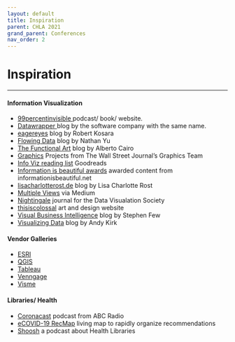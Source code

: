 ```yaml
---
layout: default
title: Inspiration
parent: CHLA 2021
grand_parent: Conferences
nav_order: 2
---
```


# Inspiration

---

<h4>Information Visualization</h4>
<ul>
  <li><a href="https://99percentinvisible.org/">99percentinvisible </a> podcast/ book/ website.</li>
  <li><a href="https://blog.datawrapper.de/">Datawrapper </a> blog by the software company with the same name.</li>
  <li><a href="https://eagereyes.org/">eagereyes</a> blog by Robert Kosara</li>
  <li><a href="http://flowingdata.com/">Flowing Data</a> blog by Nathan Yu</li>
  <li><a href="http://www.thefunctionalart.com/">The Functional Art</a> blog by Alberto Cairo</li>
  <li><a href="https://graphics.wsj.com/">Graphics</a> Projects from The Wall Street Journal’s Graphics Team</li>
  <li><a href="https://www.goodreads.com/shelf/show/data-visualization">Info Viz reading list</a> Goodreads</li>
  <li><a href="https://www.informationisbeautifulawards.com/">Information is beautiful awards</a> awarded content from informationisbeautiful.net</li>
  <li><a href="https://lisacharlotterost.de/articles">lisacharlotterost.de</a> blog by Lisa Charlotte Rost</li>
  <li><a href="https://medium.com/multiple-views-visualization-research-explained">Multiple Views</a> via Medium </li>
  <li><a href="https://nightingaledvs.com/">Nightingale</a> journal for the Data Visualation Society</li>
  <li><a href="https://www.thisiscolossal.com/">thisiscolossal</a> art and design website</li>
  <li><a href="http://www.perceptualedge.com/blog/">Visual Business Intelligence</a> blog by Stephen Few</li>
  <li><a href="https://www.visualisingdata.com">Visualizing Data</a> blog by Andy Kirk</li>
</ul>

<h4>Vendor Galleries</h4>
<ul>
  <li><a href="https://mapgallery.esri.com/#/">ESRI</a></li>
  <li><a href="https://www.flickr.com/groups/qgis/pool/">QGIS</a></li>
  <li><a href="https://public.tableau.com/en-us/gallery/?tab=viz-of-the-day&type=viz-of-the-day">Tableau</a></li>
  <li><a href="https://venngage.com/gallery/">Venngage</a></li>
  <li><a href="https://www.visme.co/gallery/">Visme</a></li>
</ul>

<h4>Libraries/ Health</h4>
<ul>
  <li><a href="https://www.abc.net.au/radio/programs/coronacast/">Coronacast</a> podcast from ABC Radio</li>
  <li><a href="https://covid19.recmap.org/">eCOVID-19 RecMap</a> living map to rapidly organize recommendations</li>
  <li><a href="https://www.listennotes.com/podcasts/shoosh-a-podcast-about-health-libraries-GsTEZ5vd9F7/">Shoosh</a> a podcast about Health Libraries</li>
</ul>